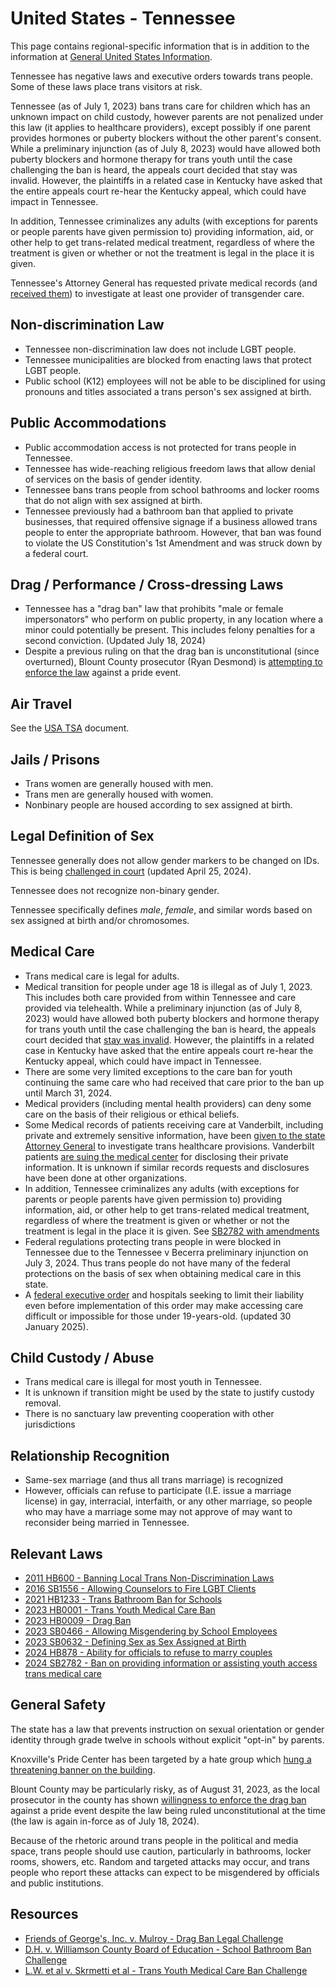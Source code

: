 # United States - Tennessee

This page contains regional-specific information that is in addition to
the information at [General United States
Information](notes/usa-general.md).

Tennessee has negative laws and executive orders towards trans people. Some of
these laws place trans visitors at risk.

Tennessee (as of July 1, 2023) bans trans care for children which has
an unknown impact on child custody, however parents are not penalized
under this law (it applies to healthcare providers), except possibly if
one parent provides hormones or puberty blockers without the other
parent's consent. While a preliminary injunction (as of July 8,
2023) would have allowed both puberty blockers and hormone therapy for trans youth
until the case challenging the ban is heard, the appeals court decided
that stay was invalid. However, the plaintiffs in a related case in
Kentucky have asked that the entire appeals court re-hear the Kentucky
appeal, which could have impact in Tennessee.

In addition, Tennessee
criminalizes any adults (with exceptions for parents or people
parents have given permission to) providing information, aid, or other
help to get trans-related medical treatment, regardless of where the
treatment is given or whether or not the treatment is legal in the place
it is given.

Tennessee's Attorney General has requested private medical records
(and [received
them](https://www.tennessean.com/story/news/health/2023/06/20/vanderbilt-university-m-turns-over-transgender-patient-medical-records-to-tennessee-attorney-general/70338356007/))
to investigate at least one provider of transgender care.

## Non-discrimination Law

 * Tennessee non-discrimination law does not include LGBT people.
 * Tennessee municipalities are blocked from enacting laws that protect
   LGBT people.
 * Public school (K12) employees will not be able to be disciplined
   for using pronouns and titles associated a trans person's sex assigned
   at birth.

## Public Accommodations

 * Public accommodation access is not protected for trans people in
   Tennessee.
 * Tennessee has wide-reaching religious freedom laws that allow denial of
   services on the basis of gender identity.
 * Tennessee bans trans people from school bathrooms and locker rooms
   that do not align with sex assigned at birth.
 * Tennessee previously had a bathroom ban that applied to private
   businesses, that required offensive signage if a business allowed
   trans people to enter the appropriate bathroom. However, that ban was
   found to violate the US Constitution's 1st Amendment and was struck
   down by a federal court.

## Drag / Performance / Cross-dressing Laws

 * Tennessee has a "drag ban" law that prohibits "male or female
   impersonators" who perform on public property, in any location
   where a minor could potentially be present. This includes felony
   penalties for a second conviction.  (Updated July 18, 2024)
 * Despite a previous ruling on that the drag ban is unconstitutional (since
   overturned), Blount
   County prosecutor (Ryan Desmond) is [attempting to enforce the
   law](https://www.lawdork.com/p/tennessee-prosecutor-threatens-pride)
   against a pride event.

## Air Travel

See the [USA TSA](notes/tsa.md) document.
 
## Jails / Prisons

 * Trans women are generally housed with men.
 * Trans men are generally housed with women.
 * Nonbinary people are housed according to sex assigned at birth.

## Legal Definition of Sex

Tennessee generally does not allow gender markers to be changed on IDs.
This is being [challenged in
court](https://abcnews.go.com/US/wireStory/transgender-tennessee-woman-sues-states-refusal-change-sex-109550308)
(updated April 25, 2024).

Tennessee does not recognize non-binary gender.

Tennessee specifically defines _male_, _female_, and similar words based on sex
assigned at birth and/or chromosomes.

## Medical Care

 * Trans medical care is legal for adults.
 * Medical transition for people under age 18 is illegal as of
   July 1, 2023. This includes both care provided from within Tennessee
   and care provided via telehealth.  While a preliminary injunction (as
   of July 8, 2023) would have allowed both puberty blockers and hormone
   therapy for trans youth until the case challenging the ban is heard, the
   appeals court decided that [stay was
   invalid](https://storage.courtlistener.com/pdf/2023/07/08/l._w._v._jonathan_skrmetti.pdf).
   However, the plaintiffs in a related case in Kentucky have asked that the
   entire appeals court re-hear the Kentucky appeal, which could have impact
   in Tennessee.
 * There are some very limited exceptions to the care ban for youth
   continuing the same care who had received that care prior to the
   ban up until March 31, 2024.
 * Medical providers (including mental health providers) can deny some
   care on the basis of their religious or ethical beliefs.
 * Some Medical records of patients receiving care at Vanderbilt, including
   private and extremely sensitive information, have been
   [given to the state Attorney General](https://www.tennessean.com/story/news/health/2023/06/20/vanderbilt-university-m-turns-over-transgender-patient-medical-records-to-tennessee-attorney-general/70338356007/)
   to investigate trans healthcare provisions.  Vanderbilt patients [are suing
   the medical
   center](https://www.wsmv.com/2023/07/25/patients-sue-vumc-releasing-records-related-ags-transgender-clinic-probe/)
   for disclosing their private information. It is unknown if similar
   records requests and disclosures have been done at other organizations.
 * In addition, Tennessee criminalizes any adults (with exceptions for
   parents or people parents have given permission to) providing information,
   aid, or other help to get trans-related medical treatment, regardless of
   where the treatment is given or whether or not the treatment is legal in
   the place it is given.  See [SB2782 with
   amendments](https://wapp.capitol.tn.gov/apps/Billinfo/default.aspx?BillNumber=SB2782&ga=113)
 * Federal regulations protecting trans people in were blocked in
   Tennessee due to the Tennessee v Becerra preliminary injunction on
   July 3, 2024. Thus trans people do not have many of the federal
   protections on the basis of sex when obtaining medical care in this
   state.
 * A [federal executive
   order](https://www.whitehouse.gov/presidential-actions/2025/01/protecting-children-from-chemical-and-surgical-mutilation/)
   and hospitals seeking to limit their liability even before
   implementation of this order may make accessing care difficult or
   impossible for those under 19-years-old. (updated 30 January 2025).

## Child Custody / Abuse

 * Trans medical care is illegal for most youth in Tennessee.
 * It is unknown if transition might be used by the state to justify
   custody removal.
 * There is no sanctuary law preventing cooperation with other
   jurisdictions

## Relationship Recognition

 * Same-sex marriage (and thus all trans marriage) is recognized
 * However, officials can refuse to participate (I.E. issue a marriage
   license) in gay, interracial, interfaith, or any other marriage, so
   people who may have a marriage some may not approve of may want to
   reconsider being married in Tennessee.

## Relevant Laws

 * [2011 HB600 - Banning Local Trans Non-Discrimination Laws](https://www.capitol.tn.gov/Bills/107/Bill/SB0632.pdf)
 * [2016 SB1556 - Allowing Counselors to Fire LGBT Clients](https://wapp.capitol.tn.gov/apps/BillInfo/Default.aspx?BillNumber=SB1556&GA=109)
 * [2021 HB1233 - Trans Bathroom Ban for Schools](https://wapp.capitol.tn.gov/apps/BillInfo/default.aspx?BillNumber=HB1233&ga=112)
 * [2023 HB0001 - Trans Youth Medical Care Ban](https://legiscan.com/TN/text/HB0001/id/2756066)
 * [2023 HB0009 - Drag Ban](https://legiscan.com/TN/text/HB0009/id/2756096)
 * [2023 SB0466 - Allowing Misgendering by School Employees](https://legiscan.com/TN/text/SB0466/id/2672103)
 * [2023 SB0632 - Defining Sex as Sex Assigned at Birth](https://www.capitol.tn.gov/Bills/107/Bill/SB0632.pdf)
 * [2024 HB878 - Ability for officials to refuse to marry couples](https://www.capitol.tn.gov/Bills/113/Amend/SA0514.pdf)
 * [2024 SB2782 - Ban on providing information or assisting youth access
   trans medical care](https://wapp.capitol.tn.gov/apps/Billinfo/default.aspx?BillNumber=SB2782&ga=113)

## General Safety

The state has a law that prevents instruction on sexual orientation or
gender identity through grade twelve in schools without explicit
"opt-in" by parents.

Knoxville's Pride Center has been targeted by a hate group which [hung a
threatening banner on the
building](https://www.wbir.com/article/news/crime/hate-message-found-at-knox-pride-on-trans-awareness-week/51-d624fe11-3507-4813-bbf5-892f7a2e36f9).

Blount County may be particularly risky, as of August 31, 2023, as the
local prosecutor in the county has shown [willingness to enforce the drag
ban](https://www.lawdork.com/p/tennessee-prosecutor-threatens-pride)
against a pride event despite the law being ruled unconstitutional at
the time (the law is again in-force as of July 18, 2024).

Because of the rhetoric around trans people in the political and media
space, trans people should use caution, particularly in bathrooms,
locker rooms, showers, etc.  Random and targeted attacks may occur, and
trans people who report these attacks can expect to be misgendered by
officials and public institutions.

## Resources

 * [Friends of George's, Inc. v. Mulroy - Drag Ban Legal Challenge](https://clearinghouse.net/case/44081/)
 * [D.H. v. Williamson County Board of Education - School Bathroom Ban Challenge](https://www.courtlistener.com/docket/64864729/dh-v-williamson-county-board-of-education/)
 * [L.W. et al v. Skrmetti et al - Trans Youth Medical Care Ban Challenge](https://lambdalegal.org/case/lw-v-skrmetti/)
